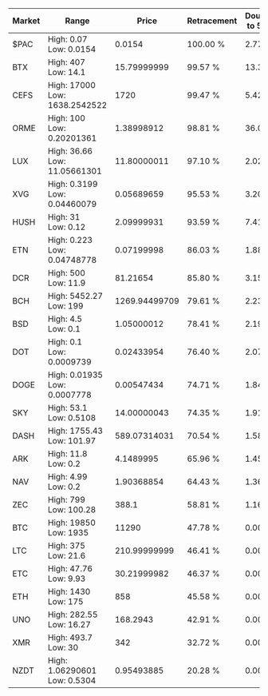 | Market | Range | Price| Retracement | Doubles to 50% |
| --- | --- | --- | --- | --- |
| $PAC | High: 0.07<br />Low: 0.0154 | 0.0154 | 100.00 % | 2.77 |
| BTX | High: 407<br />Low: 14.1 | 15.79999999 | 99.57 % | 13.33 |
| CEFS | High: 17000<br />Low: 1638.2542522 | 1720 | 99.47 % | 5.42 |
| ORME | High: 100<br />Low: 0.20201361 | 1.38998912 | 98.81 % | 36.04 |
| LUX | High: 36.66<br />Low: 11.05661301 | 11.80000011 | 97.10 % | 2.02 |
| XVG | High: 0.3199<br />Low: 0.04460079 | 0.05689659 | 95.53 % | 3.20 |
| HUSH | High: 31<br />Low: 0.12 | 2.09999931 | 93.59 % | 7.41 |
| ETN | High: 0.223<br />Low: 0.04748778 | 0.07199998 | 86.03 % | 1.88 |
| DCR | High: 500<br />Low: 11.9 | 81.21654 | 85.80 % | 3.15 |
| BCH | High: 5452.27<br />Low: 199 | 1269.94499709 | 79.61 % | 2.23 |
| BSD | High: 4.5<br />Low: 0.1 | 1.05000012 | 78.41 % | 2.19 |
| DOT | High: 0.1<br />Low: 0.0009739 | 0.02433954 | 76.40 % | 2.07 |
| DOGE | High: 0.01935<br />Low: 0.0007778 | 0.00547434 | 74.71 % | 1.84 |
| SKY | High: 53.1<br />Low: 0.5108 | 14.00000043 | 74.35 % | 1.91 |
| DASH | High: 1755.43<br />Low: 101.97 | 589.07314031 | 70.54 % | 1.58 |
| ARK | High: 11.8<br />Low: 0.2 | 4.1489995 | 65.96 % | 1.45 |
| NAV | High: 4.99<br />Low: 0.2 | 1.90368854 | 64.43 % | 1.36 |
| ZEC | High: 799<br />Low: 100.28 | 388.1 | 58.81 % | 1.16 |
| BTC | High: 19850<br />Low: 1935 | 11290 | 47.78 % | 0.00 |
| LTC | High: 375<br />Low: 21.6 | 210.99999999 | 46.41 % | 0.00 |
| ETC | High: 47.76<br />Low: 9.93 | 30.21999982 | 46.37 % | 0.00 |
| ETH | High: 1430<br />Low: 175 | 858 | 45.58 % | 0.00 |
| UNO | High: 282.55<br />Low: 16.27 | 168.2943 | 42.91 % | 0.00 |
| XMR | High: 493.7<br />Low: 30 | 342 | 32.72 % | 0.00 |
| NZDT | High: 1.06290601<br />Low: 0.5304 | 0.95493885 | 20.28 % | 0.00 |

